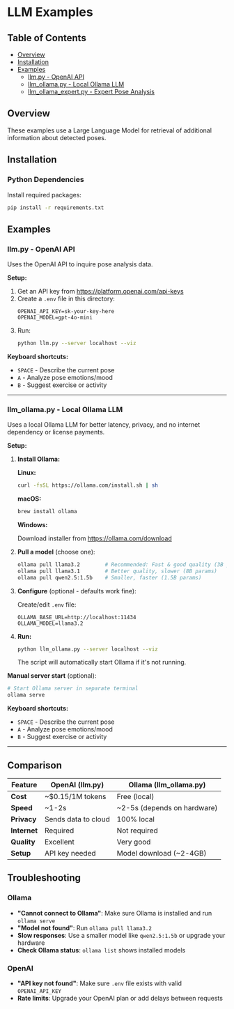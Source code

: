 # LLM Examples

## Table of Contents
- [Overview](#overview)
- [Installation](#installation)
- [Examples](#examples)
  - [llm.py - OpenAI API](#llmpy---openai-api)
  - [llm_ollama.py - Local Ollama LLM](#llm_ollamapy---local-ollama-llm)
  - [llm_ollama_expert.py - Expert Pose Analysis](#llm_ollama_expertpy---expert-pose-analysis)

## Overview
These examples use a Large Language Model for retrieval of additional information about detected poses.

## Installation

### Python Dependencies
Install required packages:
```bash
pip install -r requirements.txt
```

## Examples

### llm.py - OpenAI API
Uses the OpenAI API to inquire pose analysis data.

**Setup:**
1. Get an API key from https://platform.openai.com/api-keys
2. Create a `.env` file in this directory:
   ```env
   OPENAI_API_KEY=sk-your-key-here
   OPENAI_MODEL=gpt-4o-mini
   ```
3. Run:
   ```bash
   python llm.py --server localhost --viz
   ```

**Keyboard shortcuts:**
- `SPACE` - Describe the current pose
- `A` - Analyze pose emotions/mood
- `B` - Suggest exercise or activity

---

### llm_ollama.py - Local Ollama LLM
Uses a local Ollama LLM for better latency, privacy, and no internet dependency or license payments.

**Setup:**

1. **Install Ollama:**
   
   **Linux:**
   ```bash
   curl -fsSL https://ollama.com/install.sh | sh
   ```
   
   **macOS:**
   ```bash
   brew install ollama
   ```
   
   **Windows:**
   
   Download installer from https://ollama.com/download

2. **Pull a model** (choose one):
   ```bash
   ollama pull llama3.2        # Recommended: Fast & good quality (3B params)
   ollama pull llama3.1        # Better quality, slower (8B params)
   ollama pull qwen2.5:1.5b    # Smaller, faster (1.5B params)
   ```

3. **Configure** (optional - defaults work fine):
   
   Create/edit `.env` file:
   ```env
   OLLAMA_BASE_URL=http://localhost:11434
   OLLAMA_MODEL=llama3.2
   ```

4. **Run:**
   ```bash
   python llm_ollama.py --server localhost --viz
   ```
   
   The script will automatically start Ollama if it's not running.

**Manual server start** (optional):
```bash
# Start Ollama server in separate terminal
ollama serve
```

**Keyboard shortcuts:**
- `SPACE` - Describe the current pose
- `A` - Analyze pose emotions/mood
- `B` - Suggest exercise or activity

---

## Comparison

| Feature | OpenAI (llm.py) | Ollama (llm_ollama.py) |
|---------|----------------|------------------------|
| **Cost** | ~$0.15/1M tokens | Free (local) |
| **Speed** | ~1-2s | ~2-5s (depends on hardware) |
| **Privacy** | Sends data to cloud | 100% local |
| **Internet** | Required | Not required |
| **Quality** | Excellent | Very good |
| **Setup** | API key needed | Model download (~2-4GB) |

## Troubleshooting

### Ollama
- **"Cannot connect to Ollama"**: Make sure Ollama is installed and run `ollama serve`
- **"Model not found"**: Run `ollama pull llama3.2`
- **Slow responses**: Use a smaller model like `qwen2.5:1.5b` or upgrade your hardware
- **Check Ollama status**: `ollama list` shows installed models

### OpenAI
- **"API key not found"**: Make sure `.env` file exists with valid `OPENAI_API_KEY`
- **Rate limits**: Upgrade your OpenAI plan or add delays between requests



